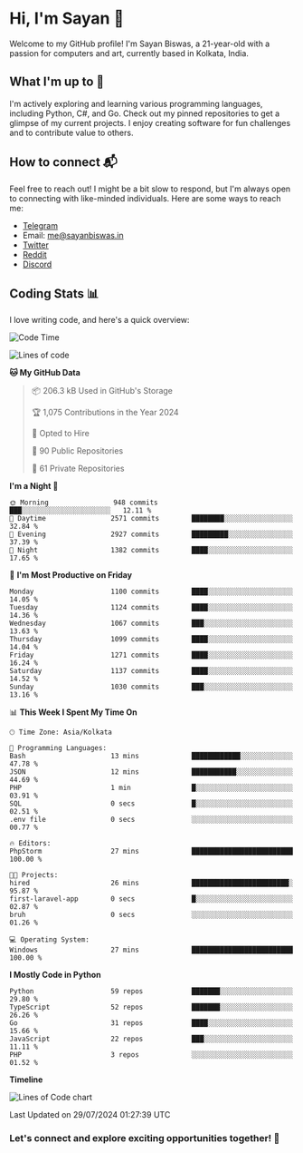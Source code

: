 # Hi, I'm Sayan 👋

Welcome to my GitHub profile! I'm Sayan Biswas, a 21-year-old with a passion for computers and art, currently based in Kolkata, India.

## What I'm up to 🚀

I'm actively exploring and learning various programming languages, including Python, C#, and Go. Check out my pinned repositories to get a glimpse of my current projects. I enjoy creating software for fun challenges and to contribute value to others.

## How to connect 📬

Feel free to reach out! I might be a bit slow to respond, but I'm always open to connecting with like-minded individuals. Here are some ways to reach me:

- [Telegram](https://t.me/dank_as_fuck)
- Email: [me@sayanbiswas.in](mailto:me@sayanbiswas.in)
- [Twitter](https://twitter.com/TheDankDel)
- [Reddit](https://www.reddit.com/user/dank_as_fuck_/)
- [Discord](https://discordapp.com/users/506536929152466945)

## Coding Stats 📊

I love writing code, and here's a quick overview:

<!--START_SECTION:waka-->
![Code Time](http://img.shields.io/badge/Code%20Time-1%2C652%20hrs%2017%20mins-blue)

![Lines of code](https://img.shields.io/badge/From%20Hello%20World%20I%27ve%20Written-5.8%20million%20lines%20of%20code-blue)

**🐱 My GitHub Data** 

> 📦 206.3 kB Used in GitHub's Storage 
 > 
> 🏆 1,075 Contributions in the Year 2024
 > 
> 💼 Opted to Hire
 > 
> 📜 90 Public Repositories 
 > 
> 🔑 61 Private Repositories 
 > 
**I'm a Night 🦉** 

```text
🌞 Morning                948 commits         ███░░░░░░░░░░░░░░░░░░░░░░   12.11 % 
🌆 Daytime                2571 commits        ████████░░░░░░░░░░░░░░░░░   32.84 % 
🌃 Evening                2927 commits        █████████░░░░░░░░░░░░░░░░   37.39 % 
🌙 Night                  1382 commits        ████░░░░░░░░░░░░░░░░░░░░░   17.65 % 
```
📅 **I'm Most Productive on Friday** 

```text
Monday                   1100 commits        ████░░░░░░░░░░░░░░░░░░░░░   14.05 % 
Tuesday                  1124 commits        ████░░░░░░░░░░░░░░░░░░░░░   14.36 % 
Wednesday                1067 commits        ███░░░░░░░░░░░░░░░░░░░░░░   13.63 % 
Thursday                 1099 commits        ████░░░░░░░░░░░░░░░░░░░░░   14.04 % 
Friday                   1271 commits        ████░░░░░░░░░░░░░░░░░░░░░   16.24 % 
Saturday                 1137 commits        ████░░░░░░░░░░░░░░░░░░░░░   14.52 % 
Sunday                   1030 commits        ███░░░░░░░░░░░░░░░░░░░░░░   13.16 % 
```


📊 **This Week I Spent My Time On** 

```text
🕑︎ Time Zone: Asia/Kolkata

💬 Programming Languages: 
Bash                     13 mins             ████████████░░░░░░░░░░░░░   47.78 % 
JSON                     12 mins             ███████████░░░░░░░░░░░░░░   44.69 % 
PHP                      1 min               █░░░░░░░░░░░░░░░░░░░░░░░░   03.91 % 
SQL                      0 secs              █░░░░░░░░░░░░░░░░░░░░░░░░   02.51 % 
.env file                0 secs              ░░░░░░░░░░░░░░░░░░░░░░░░░   00.77 % 

🔥 Editors: 
PhpStorm                 27 mins             █████████████████████████   100.00 % 

🐱‍💻 Projects: 
hired                    26 mins             ████████████████████████░   95.87 % 
first-laravel-app        0 secs              █░░░░░░░░░░░░░░░░░░░░░░░░   02.87 % 
bruh                     0 secs              ░░░░░░░░░░░░░░░░░░░░░░░░░   01.26 % 

💻 Operating System: 
Windows                  27 mins             █████████████████████████   100.00 % 
```

**I Mostly Code in Python** 

```text
Python                   59 repos            ███████░░░░░░░░░░░░░░░░░░   29.80 % 
TypeScript               52 repos            ███████░░░░░░░░░░░░░░░░░░   26.26 % 
Go                       31 repos            ████░░░░░░░░░░░░░░░░░░░░░   15.66 % 
JavaScript               22 repos            ███░░░░░░░░░░░░░░░░░░░░░░   11.11 % 
PHP                      3 repos             ░░░░░░░░░░░░░░░░░░░░░░░░░   01.52 % 
```



**Timeline**

![Lines of Code chart](https://raw.githubusercontent.com/Dank-del/Dank-del/main/assets/bar_graph.png)


 Last Updated on 29/07/2024 01:27:39 UTC
<!--END_SECTION:waka-->

### Let's connect and explore exciting opportunities together! 🚀
